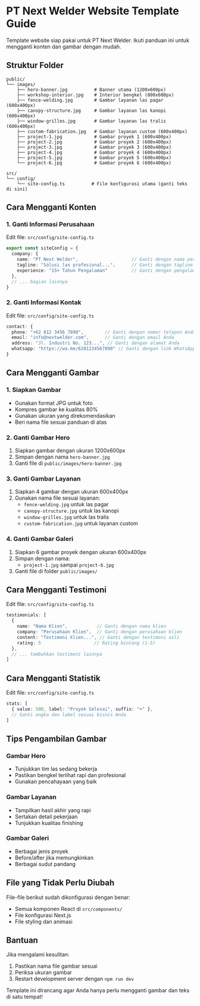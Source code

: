 # PT Next Welder Website Template Guide

Template website siap pakai untuk PT Next Welder. Ikuti panduan ini untuk mengganti konten dan gambar dengan mudah.

## Struktur Folder

```
public/
└── images/
    ├── hero-banner.jpg          # Banner utama (1200x600px)
    ├── workshop-interior.jpg    # Interior bengkel (800x600px)
    ├── fence-welding.jpg        # Gambar layanan las pagar (600x400px)
    ├── canopy-structure.jpg     # Gambar layanan las kanopi (600x400px)
    ├── window-grilles.jpg       # Gambar layanan las tralis (600x400px)
    ├── custom-fabrication.jpg   # Gambar layanan custom (600x400px)
    ├── project-1.jpg            # Gambar proyek 1 (600x400px)
    ├── project-2.jpg            # Gambar proyek 2 (600x400px)
    ├── project-3.jpg            # Gambar proyek 3 (600x400px)
    ├── project-4.jpg            # Gambar proyek 4 (600x400px)
    ├── project-5.jpg            # Gambar proyek 5 (600x400px)
    └── project-6.jpg            # Gambar proyek 6 (600x400px)

src/
└── config/
    └── site-config.ts          # File konfigurasi utama (ganti teks di sini)
```

## Cara Mengganti Konten

### 1. Ganti Informasi Perusahaan
Edit file: `src/config/site-config.ts`

```typescript
export const siteConfig = {
  company: {
    name: "PT Next Welder",                    // Ganti dengan nama perusahaan Anda
    tagline: "Solusi las profesional...",      // Ganti dengan tagline perusahaan
    experience: "15+ Tahun Pengalaman"         // Ganti dengan pengalaman Anda
  },
  // ... bagian lainnya
}
```

### 2. Ganti Informasi Kontak
Edit file: `src/config/site-config.ts`

```typescript
contact: {
  phone: "+62 812 3456 7890",        // Ganti dengan nomor telepon Anda
  email: "info@nextwelder.com",      // Ganti dengan email Anda
  address: "Jl. Industri No. 123...", // Ganti dengan alamat Anda
  whatsapp: "https://wa.me/6281234567890" // Ganti dengan link WhatsApp Anda
}
```

## Cara Mengganti Gambar

### 1. Siapkan Gambar
- Gunakan format JPG untuk foto
- Kompres gambar ke kualitas 80%
- Gunakan ukuran yang direkomendasikan
- Beri nama file sesuai panduan di atas

### 2. Ganti Gambar Hero
1. Siapkan gambar dengan ukuran 1200x600px
2. Simpan dengan nama `hero-banner.jpg`
3. Ganti file di `public/images/hero-banner.jpg`

### 3. Ganti Gambar Layanan
1. Siapkan 4 gambar dengan ukuran 600x400px
2. Gunakan nama file sesuai layanan:
   - `fence-welding.jpg` untuk las pagar
   - `canopy-structure.jpg` untuk las kanopi
   - `window-grilles.jpg` untuk las tralis
   - `custom-fabrication.jpg` untuk layanan custom

### 4. Ganti Gambar Galeri
1. Siapkan 6 gambar proyek dengan ukuran 600x400px
2. Simpan dengan nama:
   - `project-1.jpg` sampai `project-6.jpg`
3. Ganti file di folder `public/images/`

## Cara Mengganti Testimoni

Edit file: `src/config/site-config.ts`

```typescript
testimonials: [
  {
    name: "Nama Klien",           // Ganti dengan nama klien
    company: "Perusahaan Klien",  // Ganti dengan perusahaan klien
    content: "Testimoni klien...", // Ganti dengan testimoni asli
    rating: 5                    // Rating bintang (1-5)
  },
  // ... tambahkan testimoni lainnya
]
```

## Cara Mengganti Statistik

Edit file: `src/config/site-config.ts`

```typescript
stats: [
  { value: 500, label: "Proyek Selesai", suffix: "+" },
  // Ganti angka dan label sesuai bisnis Anda
]
```

## Tips Pengambilan Gambar

### Gambar Hero
- Tunjukkan tim las sedang bekerja
- Pastikan bengkel terlihat rapi dan profesional
- Gunakan pencahayaan yang baik

### Gambar Layanan
- Tampilkan hasil akhir yang rapi
- Sertakan detail pekerjaan
- Tunjukkan kualitas finishing

### Gambar Galeri
- Berbagai jenis proyek
- Before/after jika memungkinkan
- Berbagai sudut pandang

## File yang Tidak Perlu Diubah

File-file berikut sudah dikonfigurasi dengan benar:
- Semua komponen React di `src/components/`
- File konfigurasi Next.js
- File styling dan animasi

## Bantuan

Jika mengalami kesulitan:
1. Pastikan nama file gambar sesuai
2. Periksa ukuran gambar
3. Restart development server dengan `npm run dev`

Template ini dirancang agar Anda hanya perlu mengganti gambar dan teks di satu tempat!
